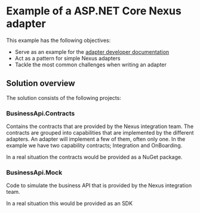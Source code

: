 # Example of a ASP.NET Core Nexus adapter

This example has the following objectives:
* Serve as an example for the [adapter developer documentation](https://nexus.link/docs/development/nexus-adapter)
* Act as a pattern for simple Nexus adapters
* Tackle the most common challenges when writing an adapter

## Solution overview

The solution consists of the following projects:

### BusinessApi.Contracts

Contains the contracts that are provided by the Nexus integration team. The contracts are grouped into capabilities that are implemented by the different adapters. An adapter will implement a few of them, often only one. In the example we have two capability contracts; Integration and OnBoarding.

In a real situation the contracts would be provided as a NuGet package.

### BusinessApi.Mock

Code to simulate the business API that is provided by the Nexus integration team.

In a real situation this would be provided as an SDK 